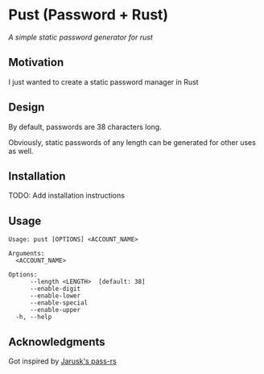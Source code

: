 # Pust (Password + Rust)

_A simple static password generator for rust_

## Motivation

I just wanted to create a static password manager in Rust

## Design

By default, passwords are 38 characters long.

Obviously, static passwords of any length can be generated for other uses as well.

## Installation

TODO: Add installation instructions

## Usage

```
Usage: pust [OPTIONS] <ACCOUNT_NAME>

Arguments:
  <ACCOUNT_NAME>

Options:
      --length <LENGTH>  [default: 38]
      --enable-digit
      --enable-lower
      --enable-special
      --enable-upper
  -h, --help
```

## Acknowledgments

Got inspired by [Jarusk's pass-rs](https://github.com/Jarusk/pass-rs)